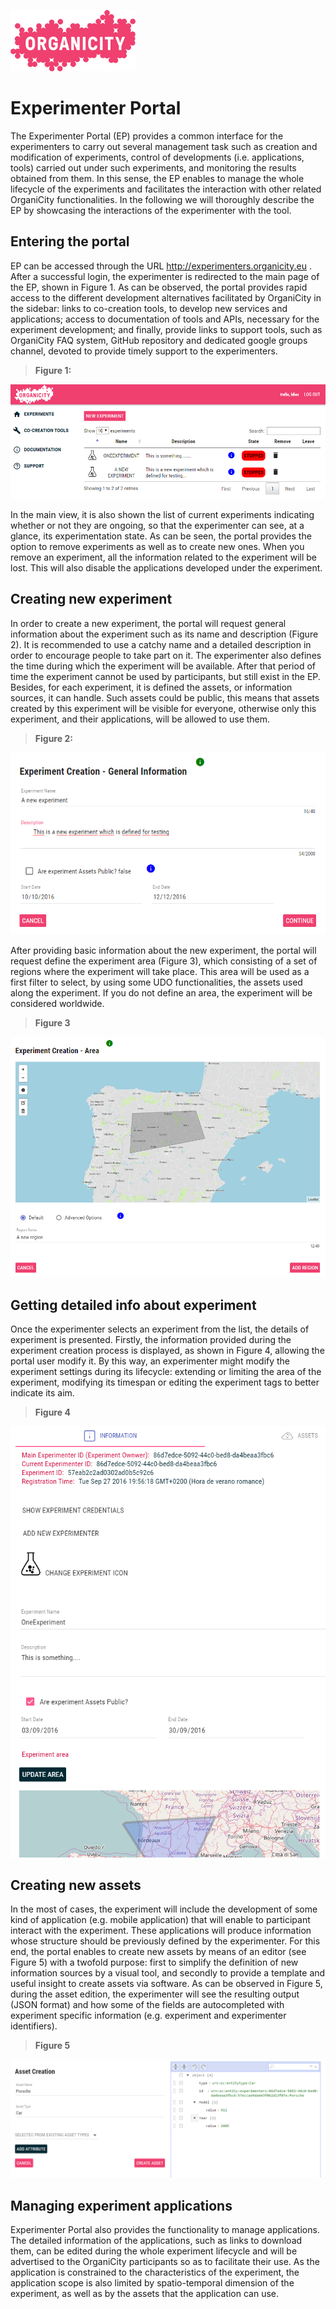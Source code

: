 ![Organicity Logo](../images/organicity_logo_pink_100.png)

# Experimenter Portal

The Experimenter Portal (EP) provides a common interface for the experimenters to carry out several management task such as creation and modification of experiments, control of developments (i.e. applications, tools) carried out under such experiments, and monitoring the results obtained from them. In this sense, the EP enables to manage the whole lifecycle of the experiments and facilitates the interaction with other related OrganiCity functionalities. In the following we will thoroughly describe the EP by showcasing the interactions of the experimenter with the tool.

## Entering the portal
EP can be accessed through the URL http://experimenters.organicity.eu . After a successful login, the experimenter is redirected to the main page of the EP, shown in Figure 1. As can be observed, the portal provides rapid access to the different development alternatives facilitated by OrganiCity in the sidebar: links to co-creation tools, to develop new services and applications; access to documentation of tools and APIs, necessary for the experiment development; and finally, provide links to support tools, such as OrganiCity FAQ system, GitHub repository and dedicated google groups channel, devoted to provide timely support to the experimenters.

> **Figure 1:**

![alt text](../images/01-Portal_main.png)

In the main view, it is also shown the list of current experiments indicating whether or not they are ongoing, so that the experimenter can see, at a glance, its experimentation state. As can be seen, the portal provides the option to remove experiments as well as to create new ones. When you remove an experiment, all the information related to the experiment will be lost. This will also disable the applications developed under the experiment.

## Creating new experiment
In order to create a new experiment, the portal will request general information about the experiment such as its name and description (Figure 2). It is recommended to use a catchy name and a detailed description in order to encourage people to take part on it. The experimenter also defines the time during which the experiment will be available. After that period of time the experiment cannot be used by participants, but still exist in the EP. Besides, for each experiment, it is defined the assets, or information sources, it can handle. Such assets could be public, this means that assets created by this experiment will be visible for everyone, otherwise only this experiment, and their applications, will be allowed to use them.
 
> **Figure 2:**

![alt text](../images/02-Create_experiment.png)

After providing basic information about the new experiment, the portal will request define the experiment area (Figure 3), which consisting of a set of regions where the experiment will take place. This area will be used as a first filter to select, by using some UDO functionalities, the assets used along the experiment. If you do not define an area, the experiment will be considered worldwide.
 
> **Figure 3**

![alt text](../images/03-Define_area.png)

## Getting detailed info about experiment
Once the experimenter selects an experiment from the list, the details of experiment is presented. Firstly, the information provided during the experiment creation process is displayed, as shown in Figure 4, allowing the portal user modify it. By this way, an experimenter might modify the experiment settings during its lifecycle: extending or limiting the area of the experiment, modifying its timespan or editing the experiment tags to better indicate its aim.
 
> **Figure 4**

![alt text](../images/04-Exp_info.png)

## Creating new assets
In the most of cases, the experiment will include the development of some kind of application (e.g. mobile application) that will enable to participant interact with the experiment. These applications will produce information whose structure should be previously defined by the experimenter. For this end, the portal enables to create new assets by means of an editor (see Figure 5) with a twofold purpose: first to simplify the definition of new information sources by a visual tool, and secondly to provide a template and useful insight to create assets via software. As can be observed in Figure 5, during the asset edition, the experimenter will see the resulting output (JSON format) and how some of the fields are autocompleted with experiment specific information (e.g. experiment and experimenter identifiers).

> **Figure 5**

![alt text](../images/05-Create_assets.png)
 
## Managing experiment applications
Experimenter Portal also provides the functionality to manage applications. The detailed information of the applications, such as links to download them, can be edited during the whole experiment lifecycle and will be advertised to the OrganiCity participants so as to facilitate their use. As the application is constrained to the characteristics of the experiment, the application scope is also limited by spatio-temporal dimension of the experiment, as well as by the assets that the application can use.

